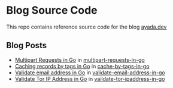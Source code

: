 # Blog Source Code

This repo contains reference source code for the blog [ayada.dev](https://ayada.dev)

## Blog Posts
- [Multipart Requests in Go](https://ayada.dev/posts/multipart-requests-in-go/) in [multipart-requests-in-go](multipart-requests-in-go/)
- [Caching records by tags in Go](https://ayada.dev/posts/cache-by-tags-in-go/) in [cache-by-tags-in-go](cache-by-tags-in-go/)
- [Validate email address in Go](https://ayada.dev/posts/validate-email-address-in-go/) in [validate-email-address-in-go](validate-email-address-in-go/)
- [Validate Tor IP Address in Go](https://ayada.dev/posts/vaildate-tor-ipaddress-in-go/) in [vaildate-tor-ipaddress-in-go](vaildate-tor-ipaddress-in-go/)